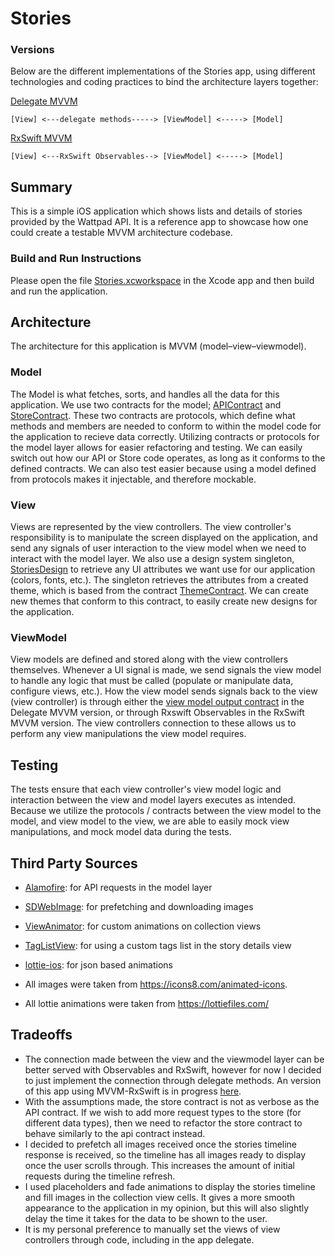 # Stories

### Versions
Below are the different implementations of the Stories app, using different technologies and coding practices to bind the architecture layers together:

[Delegate MVVM](https://github.com/danielsinclairtill/StoriesApp/tree/master/Stories)
```
[View] <---delegate methods-----> [ViewModel] <-----> [Model]
```

[RxSwift MVVM](https://github.com/danielsinclairtill/StoriesApp/tree/RxSwift/Stories)
```
[View] <---RxSwift Observables--> [ViewModel] <-----> [Model]
```

## Summary
This is a simple iOS application which shows lists and details of stories provided by the Wattpad API. It is a reference app to showcase how one could create a testable MVVM architecture codebase.

### Build and Run Instructions
Please open the file [Stories.xcworkspace](Stories.xcworkspace) in the Xcode app and then build and run the application.

## Architecture
The architecture for this application is MVVM (model–view–viewmodel).

### Model
The Model is what fetches, sorts, and handles all the data for this application. We use two contracts for the model;  [APIContract](Stories/Model/API/Contracts/APIContract.swift) and [StoreContract](Stories/Model/Store/Contracts/StoreContract.swift). These two contracts are protocols, which define what methods and members are needed to conform to within the model code for the application to recieve data correctly. Utilizing contracts or protocols for the model layer allows for easier refactoring and testing. We can easily switch out how our API or Store code operates, as long as it conforms to the defined contracts. We can also test easier because using a model defined from protocols makes it injectable, and therefore mockable.

### View
Views are represented by the view controllers. The view controller's responsibility is to manipulate the screen displayed on the application, and send any signals of user interaction to the view model when we need to interact with the model layer.
We also use a design system singleton, [StoriesDesign](Stories/View/DesignSystem/StoriesDesign.swift) to retrieve any UI attributes we want use for our application (colors, fonts, etc.). The singleton retrieves the attributes from a created theme, which is based from the contract [ThemeContract](Stories/View/DesignSystem/Contracts/Theme.swift). We can create new themes that conform to this contract, to easily create new designs for the application.

### ViewModel
View models are defined and stored along with the view controllers themselves. Whenever a UI signal is made, we send signals the view model to handle any logic that must be called (populate or manipulate data, configure views, etc.). How the view model sends signals back to the view (view controller) is through either the [view model output contract](https://github.com/danielsinclairtill/StoriesApp/blob/9d112ebc27d7b8af08d6a2a32bdf4a588ef569eb/Stories/Stories/StoryDetail/StoryDetailViewModel.swift#L11) in the Delegate MVVM version, or through Rxswift Observables in the RxSwift MVVM version. The view controllers connection to these allows us to perform any view manipulations the view model requires.

## Testing
The tests ensure that each view controller's view model logic and interaction between the view and model layers executes as intended. Because we utilize the protocols / contracts between the view model to the model, and view model to the view, we are able to easily mock view manipulations, and mock model data during the tests.

## Third Party Sources
- [Alamofire](https://github.com/Alamofire/Alamofire): for API requests in the model layer
- [SDWebImage](https://github.com/SDWebImage/SDWebImage): for prefetching and downloading images
- [ViewAnimator](https://github.com/marcosgriselli/ViewAnimator): for custom animations on collection views
- [TagListView](https://github.com/ElaWorkshop/TagListView): for using a custom tags list in the story details view
- [lottie-ios](https://github.com/airbnb/lottie-ios): for json based animations

- All images were taken from https://icons8.com/animated-icons.
- All lottie animations were taken from https://lottiefiles.com/

## Tradeoffs
- The connection made between the view and the viewmodel layer can be better served with Observables and RxSwift, however for now I decided to just implement the connection through delegate methods. An version of this app using MVVM-RxSwift is in progress [here](https://github.com/danielsinclairtill/StoriesApp/tree/RxSwift).
- With the assumptions made, the store contract is not as verbose as the API contract. If we wish to add more request types to the store (for different data types), then we need to refactor the store contract to behave similarly to the api contract instead.
- I decided to prefetch all images received once the stories timeline response is received, so the timeline has all images ready to display once the user scrolls through. This increases the amount of initial requests during the timeline refresh.
- I used placeholders and fade animations to display the stories timeline and fill images in the collection view cells. It gives a more smooth appearance to the application in my opinion, but this will also slightly delay the time it takes for the data to be shown to the user.
- It is my personal preference to manually set the views of view controllers through code, including in the app delegate.
